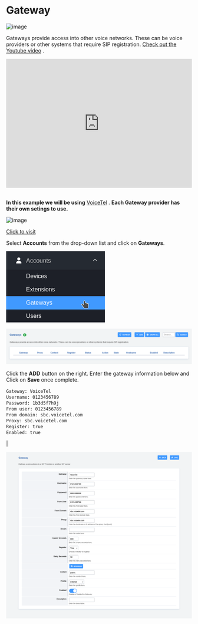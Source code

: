 # Gateway

![image](../_static/images/logo_right.png)

Gateways provide access into other voice networks. These can be voice
providers or other systems that require SIP registration. [Check out the
Youtube video](https://youtu.be/YKOTACDYQ3A) .

<div style="text-align: center; margin-bottom: 2em;">
<iframe width="100%" height="350" src="https://www.youtube.com/embed/YKOTACDYQ3A?rel=0" frameborder="0" ; encrypted-media" allowfullscreen></iframe>
</div>

**In this example we will be using** [VoiceTel](http://tiny.cc/voicetel)
. **Each Gateway provider has their own setings to use.**

![image](../_static/images/fusionpbx_voicetel.jpg)

[Click to visit](http://tiny.cc/voicetel)

Select **Accounts** from the drop-down list and click on **Gateways**.

![image](../_static/images/accounts/fusionpbx_gateway.png)

![image](../_static/images/accounts/fusionpbx_gateway1.png)

Click the **ADD** button on the right. Enter the gateway information
below and Click on **Save** once complete.

    Gateway: VoiceTel 
    Username: 0123456789 
    Password: 1b3d5f7h9j 
    From user: 0123456789 
    From domain: sbc.voicetel.com 
    Proxy: sbc.voicetel.com 
    Register: true 
    Enabled: true 

| 

![image](../_static/images/accounts/fusionpbx_gateway2.png)
